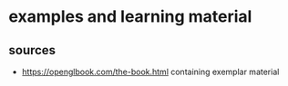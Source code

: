 # examples and learning material

## sources
- https://openglbook.com/the-book.html containing exemplar material
